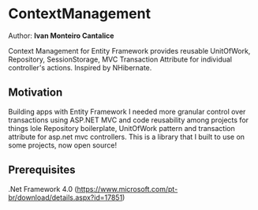 # ContextManagement

Author: **Ivan Monteiro Cantalice**

Context Management for Entity Framework provides reusable UnitOfWork, Repository, SessionStorage, MVC Transaction Attribute for individual controller's actions. Inspired by NHibernate.

## Motivation

Building apps with Entity Framework I needed more granular control over transactions using ASP.NET MVC and code reusability among projects for things lole Repository boilerplate, UnitOfWork pattern and transaction attribute for asp.net mvc controllers. This is a library that I built to use on some projects, now open source!

## Prerequisites

.Net Framework 4.0 (https://www.microsoft.com/pt-br/download/details.aspx?id=17851)